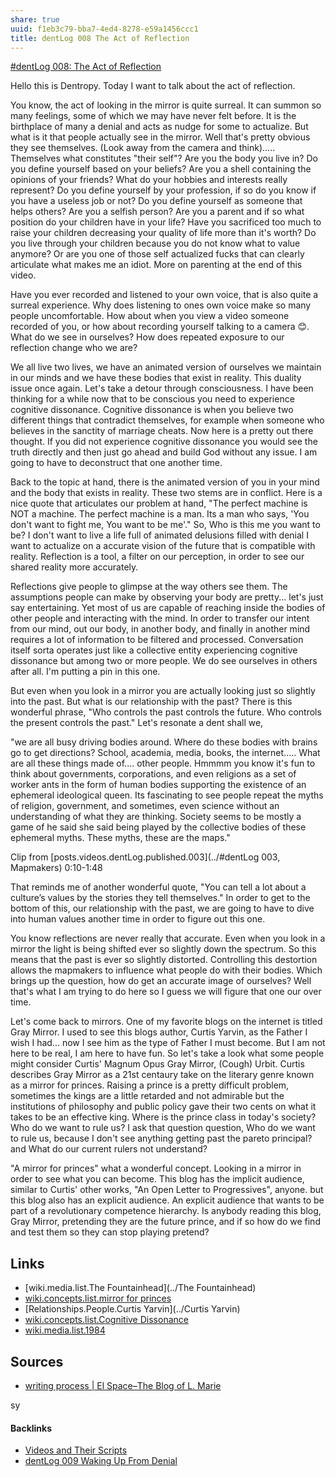 ```yaml
---
share: true
uuid: f1eb3c79-bba7-4ed4-8278-e59a1456ccc1
title: dentLog 008 The Act of Reflection
---
```

[#dentLog 008: The Act of Reflection](https://odysee.com/@dentropicPortal:1/dentLog008:b)

Hello this is Dentropy. Today I want to talk about the act of reflection.

You know, the act of looking in the mirror is quite surreal. It can summon so many feelings, some of which we may have never felt before. It is the birthplace of many a denial and acts as nudge for some to actualize. But what is it that people actually see in the mirror. Well that's pretty obvious they see themselves. (Look away from the camera and think)..... Themselves what constitutes "their self"? Are you the body you live in? Do you define yourself based on your beliefs? Are you a shell containing the opinions of your friends? What do your hobbies and interests really represent? Do you define yourself by your profession, if so do you know if you have a useless job or not? Do you define yourself as someone that helps others? Are you a selfish person? Are you a parent and if so what position do your children have in your life? Have you sacrificed too much to raise your children decreasing your quality of life more than it's worth? Do you live through your children because you do not know what to value anymore? Or are you one of those self actualized fucks that can clearly articulate what makes me an idiot. More on parenting at the end of this video.

Have you ever recorded and listened to your own voice, that is also quite a surreal experience. Why does listening to ones own voice make so many people uncomfortable. How about when you view a video someone recorded of you, or how about recording yourself talking to a camera 😊. What do we see in ourselves? How does repeated exposure to our reflection change who we are?

We all live two lives, we have an animated version of ourselves we maintain in our minds and we have these bodies that exist in reality. This duality issue once again. Let's take a detour through consciousness. I have been thinking for a while now that to be conscious you need to experience cognitive dissonance. Cognitive dissonance is when you believe two different things that contradict themselves, for example when someone who believes in the sanctity of marriage cheats. Now here is a pretty out there thought. If you did not experience cognitive dissonance you would see the truth directly and then just go ahead and build God without any issue. I am going to have to deconstruct that one another time.

Back to the topic at hand, there is the animated version of you in your mind and the body that exists in reality. These two stems are in conflict. Here is a nice quote that articulates our problem at hand, "The perfect machine is NOT a machine. The perfect machine is a man. Its a man who says, 'You don't want to fight me, You want to be me'." So, Who is this me you want to be? I don't want to live a life full of animated delusions filled with denial I want to actualize on a accurate vision of the future that is compatible with reality. Reflection is a tool, a filter on our perception, in order to see our shared reality more accurately.

Reflections give people to glimpse at the way others see them. The assumptions people can make by observing your body are pretty... let's just say entertaining. Yet most of us are capable of reaching inside the bodies of other people and interacting with the mind. In order to transfer our intent from our mind, out our body, in another body, and finally in another mind requires a lot of information to be filtered and processed. Conversation itself sorta operates just like a collective entity experiencing cognitive dissonance but among two or more people. We do see ourselves in others after all. I'm putting a pin in this one.

But even when you look in a mirror you are actually looking just so slightly into the past. But what is our relationship with the past? There is this wonderful phrase, "Who controls the past controls the future. Who controls the present controls the past." Let's resonate a dent shall we,

"we are all busy driving bodies around. Where do these bodies with brains go to get directions? School, academia, media, books, the internet..... What are all these things made of.... other people. Hmmmm you know it's fun to think about governments, corporations, and even religions as a set of worker ants in the form of human bodies supporting the existence of an ephemeral ideological queen. Its fascinating to see people repeat the myths of religion, government, and sometimes, even science without an understanding of what they are thinking. Society seems to be mostly a game of he said she said being played by the collective bodies of these ephemeral myths. These myths, these are the maps."

Clip from [posts.videos.dentLog.published.003](../#dentLog 003, Mapmakers) 0:10-1:48

That reminds me of another wonderful quote, "You can tell a lot about a culture’s values by the stories they tell themselves." In order to get to the bottom of this, our relationship with the past, we are going to have to dive into human values another time in order to figure out this one.

You know reflections are never really that accurate. Even when you look in a mirror the light is being shifted ever so slightly down the spectrum. So this means that the past is ever so slightly distorted. Controlling this destortion allows the mapmakers to influence what people do with their bodies. Which brings up the question, how do get an accurate image of ourselves? Well that's what I am trying to do here so I guess we will figure that one our over time.

Let's come back to mirrors. One of my favorite blogs on the internet is titled Gray Mirror. I used to see this blogs author, Curtis Yarvin, as the Father I wish I had... now I see him as the type of Father I must become. But I am not here to be real, I am here to have fun. So let's take a look what some people might consider Curtis' Magnum Opus Gray Mirror, (Cough) Urbit. Curtis describes Gray Mirror as a 21st centaury take on the literary genre known as a mirror for princes. Raising a prince is a pretty difficult problem, sometimes the kings are a little retarded and not admirable but the institutions of philosophy and public policy gave their two cents on what it takes to be an effective king. Where is the prince class in today's society? Who do we want to rule us? I ask that question question, Who do we want to rule us, because I don't see anything getting past the pareto principal? and What do our current rulers not understand?

"A mirror for princes" what a wonderful concept. Looking in a mirror in order to see what you can become. This blog has the implicit audience, similar to Curtis' other works, "An Open Letter to Progressives", anyone. but this blog also has an explicit audience. An explicit audience that wants to be part of a revolutionary competence hierarchy. Is anybody reading this blog, Gray Mirror, pretending they are the future prince, and if so how do we find and test them so they can stop playing pretend?

<!-- 
Rejected stuff

* What is our relationship with the present? What is our relationship with the future?

I am spoiled, provided everything I should ever need to concur my destiny but I refuse to take responsibility for my own life, you need to insist on your right to exist after all.

I like to use the phrase, google you way to victory but I have another phrase I hope to embody, pretend your way to victory.
-->
## Links

* [wiki.media.list.The Fountainhead](../The Fountainhead)
* [wiki.concepts.list.mirror for princes](../06d2c85c-c8fd-4248-b7fe-19ba825c7b47)
* [Relationships.People.Curtis Yarvin](../Curtis Yarvin)
* [wiki.concepts.list.Cognitive Dissonance](../8c198cdd-4b8e-4784-ac8e-4c02cf113f49)
* [wiki.media.list.1984](../8d27c0e2-820e-48cf-909e-fb0034b8ccaa)

## Sources

* [writing process | El Space–The Blog of L. Marie](https://lmarie7b.wordpress.com/tag/writing-process/)


<!--
Name: 

dentLog007

Title:

#dentLog 008 The Act of Reflection

Description:

#dentLog 008: The Act of Reflection
https://wiki.ddaemon.org/notes/iB0oxI5lrdeb4mqCHlQP2.html

Background Photo:

https://i.ytimg.com/vi/Sm7AmBHj-Vg/hqdefault.jpg
Tags:

Philosophy SelfHelp Cringe Software Shrek

-->

<!-- 
Rendering stuff

ffmpeg -ss 00:00:54 -t 00:01:01 -i '2021-12-23 23-42-00.mkv' -vcodec copy -acodec copy dentLog003.out.mkv

'2022-01-06 23-36-36.mkv'

ffmpeg -i "2022-01-06 23-36-36.mkv" -c copy dentLog008.mp4

-->


sy

#### Backlinks

* [Videos and Their Scripts](/b6611f4f-b019-4676-902e-8ea82840d740)
* [dentLog 009 Waking Up From Denial](/e9b02796-1d2b-472f-a193-8d601efa8dd0)